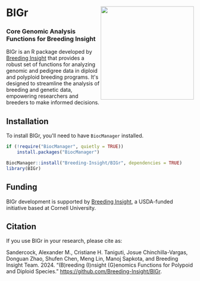 # BIGr <img src="https://github.com/user-attachments/assets/2168c801-fcee-4999-b04e-f7b01fed9cfa" align="right" width="250"/>


### Core Genomic Analysis Functions for Breeding Insight

</div>

BIGr is an R package developed by [Breeding Insight](https://www.breedinginsight.org/) that provides a robust set of functions for analyzing genomic and pedigree data in diploid and polyploid breeding programs. It's designed to streamline the analysis of breeding and genetic data, empowering researchers and breeders to make informed decisions.

## Installation

To install BIGr, you'll need to have `BiocManager` installed.

```R
if (!require("BiocManager", quietly = TRUE))
    install.packages("BiocManager")

BiocManager::install("Breeding-Insight/BIGr", dependencies = TRUE)
library(BIGr)
```
## Funding

BIGr development is supported by [Breeding Insight](https://www.breedinginsight.org/), a USDA-funded initiative based at Cornell University.

## Citation

If you use BIGr in your research, please cite as:

Sandercock, Alexander M., Cristiane H. Taniguti, Josue Chinchilla-Vargas, Donguan Zhao, Shufen Chen, Meng Lin, Manoj Sapkota, and Breeding Insight Team. 2024. “(B)reeding (I)nsight (G)enomics Functions for Polypoid and Diploid Species.” https://github.com/Breeding-Insight/BIGr.

